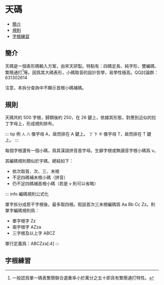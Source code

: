 <!-- omit in toc -->
# 天碼

- [簡介](#簡介)
- [規則](#規則)
- [字根練習](#字根練習)

## 簡介

天碼是一個表形碼輸入方案，由宋天研製。特點有：四碼定長、純字形、雙編碼、繁簡通打[^fanjian]等。因爲其大碼表形，小碼取音的設計哲學，易學性極高。QQ討論群：631302614

注意，本拆分查詢中不顯示首根小碼補碼。

<script setup>
import Search from '@/search/FetchSearch.vue'
import CharTrain from "@/train/CharTrain.vue"
import ZigenTrain from "@/train/ZigenTrain.vue"
</script>

<div class="tianma">
<Search chaifenUrl="/chaifen-tianma.csv" zigenUrl="/zigen-tianma.csv" :supplement="false" />
</div>

## 規則

天碼共約 500 字根，歸類後約 250，在 26 鍵上，依據其形態，對應到近似的拉丁字母上，形成規則排布。

::: tip 例
`人` `八` 像字母 A，故而排在 A 鍵上。
`丁` `下` `不` 像字母 T，故而排在 T 鍵上。
:::

每個字根還有一個小碼，爲其漢語拼音首字母。生僻字根或無讀音字根小碼爲 v。

其編碼規則類似於宇碼，總結如下：

- 依次取首、次、三、末根
- 不足四碼補末根小碼（拼音）
- 仍不足四碼補首根小碼（若是 v 則可以省略）

::: info 編碼規則公式化

單字拆分成若干字根後，最多取四根。假設首次三末根編碼爲 Aa Bb Cc Zz。則單字編碼規則爲：

- 單字根字 Zz
- 兩字根字 AZza
- 三字根及以上字 ABCZ

單行定義爲：ABCZza\[:4\]
:::

## 字根練習

<div class="tianma">
<ZigenTrain name="tianma" zigenUrl="/zigen-tianma.csv" :range="[0,]" mode='both' />
</div>

<!-- ## 單字練習

爲了降低學習難度，練習中，不補首根小碼。

<CharTrain name="tianma" zigenUrl="/zigen-tianma.csv" :range="[0,1000]" :supplement="false" /> -->

[^fanjian]: 一般認爲單一碼表繁簡聯合選重率小於萬分之五十即具有繁簡通打特性。